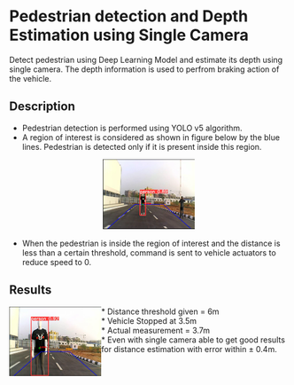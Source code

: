 # Pedestrian detection and Depth Estimation using Single Camera

Detect pedestrian using Deep Learning Model and estimate its depth using single camera. The depth information is used to perfrom braking action of the vehicle.

## Description

* Pedestrian detection is performed using YOLO v5 algorithm.
* A region of interest is considered as shown in figure below by the blue lines. Pedestrian is detected only if it is present inside this region.

<p align="center" width="70%">
    <img width="33%" src="https://github.com/Aish47/MTech_Project/blob/main/Stereo_Vision_Camera/MonoCam_DepthEstimation/fig1.png">    
</p>

* When the pedestrian is inside the region of interest and the distance is less than a certain threshold, command is sent to vehicle actuators to reduce speed to 0.

## Results

<img align="left" width="33%" src="https://github.com/Aish47/MTech_Project/blob/main/Stereo_Vision_Camera/MonoCam_DepthEstimation/fig2.png">  
* Distance threshold given = 6m<br>  
* Vehicle Stopped at 3.5m<br>  
* Actual measurement = 3.7m<br>  
* Even with single camera able to get good results for distance estimation with 	error within ±  0.4m.<br>
